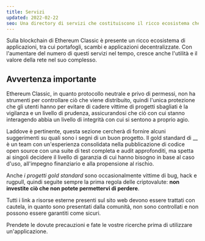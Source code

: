 ```yaml
---
title: Servizi
updated: 2022-02-22
seo: Una directory di servizi che costituiscono il ricco ecosistema che si trova sopra Ethereum Classic, tra cui portafogli, scambi e applicazioni decentralizzate.
---
```


Sulla blockchain di Ethereum Classic è presente un ricco ecosistema di applicazioni, tra cui portafogli, scambi e applicazioni decentralizzate. Con l'aumentare del numero di questi servizi nel tempo, cresce anche l'utilità e il valore della rete nel suo complesso.

## Avvertenza importante

Ethereum Classic, in quanto protocollo neutrale e privo di permessi, non ha strumenti per controllare ciò che viene distribuito, quindi l'unica protezione che gli utenti hanno per evitare di cadere vittime di progetti sbagliati è la vigilanza e un livello di prudenza, assicurandosi che ciò con cui stanno interagendo abbia un livello di integrità con cui si sentono a proprio agio.

Laddove è pertinente, questa sezione cercherà di fornire alcuni suggerimenti su quali sono i segni di un buon progetto. Il gold standard di __ è un team con un'esperienza consolidata nella pubblicazione di codice open source con una suite di test completa e audit approfonditi, ma spetta ai singoli decidere il livello di garanzia di cui hanno bisogno in base al caso d'uso, all'impegno finanziario e alla propensione al rischio.

Anche _i progetti gold standard_ sono occasionalmente vittime di bug, hack e rugpull, quindi seguite sempre la prima regola delle criptovalute: **non investite ciò che non potete permettervi di perdere**.

Tutti i link a risorse esterne presenti sul sito web devono essere trattati con cautela, in quanto sono presentati dalla comunità, non sono controllati e non possono essere garantiti come sicuri.

Prendete le dovute precauzioni e fate le vostre ricerche prima di utilizzare un'applicazione.
